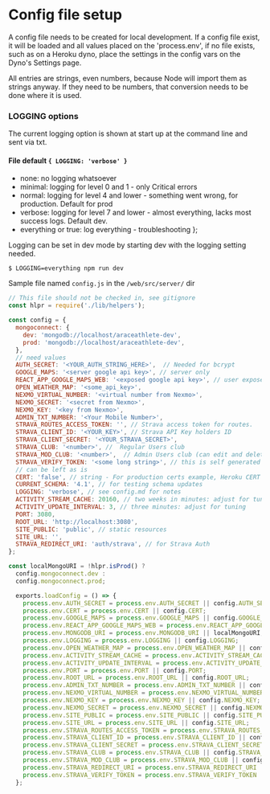 # Config file setup

A config file needs to be created for local development. If a config file exist, it will be loaded and all values placed on the 'process.env', if no file exists, such as on a Heroku dyno, place the settings in the config vars on the Dyno's Settings page.

All entries are strings, even numbers, because Node will import them as strings anyway. If they need to be numbers, that conversion needs to be done where it is used.

### LOGGING options

The current logging option is shown at start up at the command line and sent via txt.

#### File default ```{ LOGGING: 'verbose' }```

* none: no logging whatsoever
* minimal: logging for level 0 and 1 - only Critical errors
* normal: logging for level 4 and lower - something went wrong, for production. Default for prod
* verbose: logging for level 7 and lower - almost everything, lacks most success logs. Default dev.
* everything or true: log everything - troubleshooting
};

Logging can be set in dev mode by starting dev with the logging setting needed.

```$ LOGGING=everything npm run dev```



Sample file named ```config.js``` in the ```/web/src/server/``` dir
```js
// This file should not be checked in, see gitignore
const hlpr = require('./lib/helpers');

const config = {
  mongoconnect: {
    dev: 'mongodb://localhost/araceathlete-dev',
    prod: 'mongodb://localhost/araceathlete-dev',
  },
  // need values
  AUTH_SECRET: '<YOUR_AUTH_STRING_HERE>',  // Needed for bcrypt
  GOOGLE_MAPS: '<server google api key>', // server only
  REACT_APP_GOOGLE_MAPS_WEB: '<exposed google api key>', // user exposed/url restricted to registered domain
  OPEN_WEATHER_MAP: '<some_api_key>',
  NEXMO_VIRTUAL_NUMBER: '<virtual number from Nexmo>',
  NEXMO_SECRET: '<secret from Nexmo>',
  NEXMO_KEY: '<key from Nexmo>',
  ADMIN_TXT_NUMBER: '<Your Mobile Number>',
  STRAVA_ROUTES_ACCESS_TOKEN: '', // Strava access token for routes.
  STRAVA_CLIENT_ID: '<YOUR_KEY>', // Strava API Key holders ID
  STRAVA_CLIENT_SECRET: '<YOUR_STRAVA_SECRET>',
  STRAVA_CLUB: '<number>', //  Regular Users club
  STRAVA_MOD_CLUB: '<number>',  // Admin Users club (can edit and delete others items)
  STRAVA_VERIFY_TOKEN: '<some long string>', // this is self generated
  // can be left as is
  CERT: 'false', // string - For production certs example, Heroku CERT = true
  CURRENT_SCHEMA: '4.1', // for testing schema updates
  LOGGING: 'verbose', // see config.md for notes
  ACTIVITY_STREAM_CACHE: 20160, // two weeks in minutes: adjust for tuning
  ACTIVITY_UPDATE_INTERVAL: 3, // three minutes: adjust for tuning
  PORT: 3080,
  ROOT_URL: 'http://localhost:3080',
  SITE_PUBLIC: 'public', // static resources
  SITE_URL: '',
  STRAVA_REDIRECT_URI: 'auth/strava', // for Strava Auth
};

const localMongoURI = !hlpr.isProd() ?
  config.mongoconnect.dev :
  config.mongoconnect.prod;

  exports.loadConfig = () => {
    process.env.AUTH_SECRET = process.env.AUTH_SECRET || config.AUTH_SECRET;
    process.env.CERT = process.env.CERT || config.CERT;
    process.env.GOOGLE_MAPS = process.env.GOOGLE_MAPS || config.GOOGLE_MAPS;
    process.env.REACT_APP_GOOGLE_MAPS_WEB = process.env.REACT_APP_GOOGLE_MAPS_WEB || config.GOOGLE_MAPS;
    process.env.MONGODB_URI = process.env.MONGODB_URI || localMongoURI;
    process.env.LOGGING = process.env.LOGGING || config.LOGGING;
    process.env.OPEN_WEATHER_MAP = process.env.OPEN_WEATHER_MAP || config.OPEN_WEATHER_MAP;
    process.env.ACTIVITY_STREAM_CACHE = process.env.ACTIVITY_STREAM_CACHE || config.ACTIVITY_STREAM_CACHE;
    process.env.ACTIVITY_UPDATE_INTERVAL = process.env.ACTIVITY_UPDATE_INTERVAL || config.ACTIVITY_UPDATE_INTERVAL;
    process.env.PORT = process.env.PORT || config.PORT;
    process.env.ROOT_URL = process.env.ROOT_URL || config.ROOT_URL;
    process.env.ADMIN_TXT_NUMBER = process.env.ADMIN_TXT_NUMBER || config.ADMIN_TXT_NUMBER;
    process.env.NEXMO_VIRTUAL_NUMBER = process.env.NEXMO_VIRTUAL_NUMBER || config.NEXMO_VIRTUAL_NUMBER;
    process.env.NEXMO_KEY = process.env.NEXMO_KEY || config.NEXMO_KEY;
    process.env.NEXMO_SECRET = process.env.NEXMO_SECRET || config.NEXMO_SECRET;
    process.env.SITE_PUBLIC = process.env.SITE_PUBLIC || config.SITE_PUBLIC;
    process.env.SITE_URL = process.env.SITE_URL || config.SITE_URL;
    process.env.STRAVA_ROUTES_ACCESS_TOKEN = process.env.STRAVA_ROUTES_ACCESS_TOKEN || config.STRAVA_ROUTES_ACCESS_TOKEN;
    process.env.STRAVA_CLIENT_ID = process.env.STRAVA_CLIENT_ID || config.STRAVA_CLIENT_ID;
    process.env.STRAVA_CLIENT_SECRET = process.env.STRAVA_CLIENT_SECRET || config.STRAVA_CLIENT_SECRET;
    process.env.STRAVA_CLUB = process.env.STRAVA_CLUB || config.STRAVA_CLUB;
    process.env.STRAVA_MOD_CLUB = process.env.STRAVA_MOD_CLUB || config.STRAVA_MOD_CLUB;
    process.env.STRAVA_REDIRECT_URI = process.env.STRAVA_REDIRECT_URI || config.STRAVA_REDIRECT_URI;
    process.env.STRAVA_VERIFY_TOKEN = process.env.STRAVA_VERIFY_TOKEN || config.STRAVA_VERIFY_TOKEN;
  };

```
